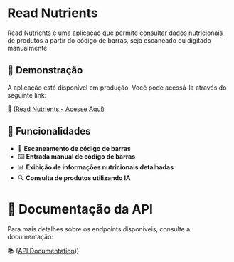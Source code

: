 # Read Nutrients

Read Nutrients é uma aplicação que permite consultar dados nutricionais de produtos a partir do código de barras, seja escaneado ou digitado manualmente.

## 🚀 Demonstração

A aplicação está disponível em produção. Você pode acessá-la através do seguinte link:

🔗 ([Read Nutrients - Acesse Aqui](https://readnutrients.vercel.app/))

## 📜 Funcionalidades

- 📸 **Escaneamento de código de barras**
- ⌨️ **Entrada manual de código de barras**
- 📊 **Exibição de informações nutricionais detalhadas**
- 🔍 **Consulta de produtos utilizando IA**

# 📄 Documentação da API

Para mais detalhes sobre os endpoints disponíveis, consulte a documentação:

📚 ([API Documentation](https://github.com/henriquedev24/API-ReadNutrients)))
